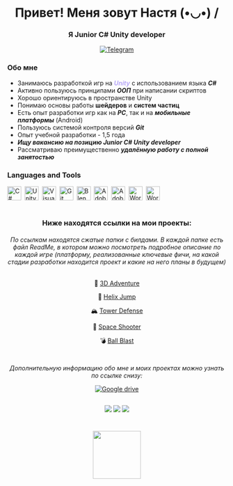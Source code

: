 <div id="header" align="center">
    <h1>Привет! Меня зовут Настя  (•◡•) /</h1>
    <h3>Я Junior C# Unity developer</h3>
</div>  

<div id="socials" align="center">
<a href ="https://t.me/EINEILEIDGE">
    <img src ="https://img.shields.io/badge/Telegram-2CA5E0?style=for-the-badge&logo=telegram&logoColor=white"
    alt="Telegram"/>
</a></div>

### Обо мне
- Занимаюсь разработкой игр на **_<font color=b8a8f7>Unity</font>_** с использованием языка **_С#_**
- Активно пользуюсь принципами **_ООП_** при написании скриптов
- Хорошо ориентируюсь в пространстве Unity
- Понимаю основы работы **шейдеров** и **систем частиц**
- Есть опыт разработки игр как на **_PC_**, так и на **_мобильные платформы_** (Android)
- Пользуюсь системой контроля версий **_Git_**
- Опыт учебной разработки - 1,5 года
- **_Ищу вакансию на позицию Junior C# Unity developer_**
- Рассматриваю преимущественно **_удалённую работу с полной занятостью_**


### Languages and Tools
<img height="32" width="32" src ="https://cdn.simpleicons.org/csharp/#512BD4/[DARK_MODE_COLOR]"
    title="C#"/>&nbsp;
<img height="32" width="32" src ="https://cdn.simpleicons.org/unity/#B5B5B6/[DARK_MODE_COLOR]"
    title="Unity"/>&nbsp;
<img height="32" width="32" src ="https://cdn.simpleicons.org/visualstudio/#5C2D91/[DARK_MODE_COLOR]"
    title="Visual Studio"/>&nbsp;
<img height="32" width="32" src ="https://cdn.simpleicons.org/git/#F05032/[DARK_MODE_COLOR]"
    title="Git"/>&nbsp;
<img height="32" width="32" src ="https://cdn.simpleicons.org/blender/#E87D0D/[DARK_MODE_COLOR]"
    title="Blender"/>&nbsp;
<img height="32" width="32" src ="https://cdn.simpleicons.org/adobeillustrator/#FF9A00/[DARK_MODE_COLOR]"
    title="Adobe Illustrator"/>&nbsp;
<img height="32" width="32" src ="https://cdn.simpleicons.org/adobephotoshop/#31A8FF/[DARK_MODE_COLOR]"
    title="Adobe Photoshop"/>&nbsp;
<img height="32" width="32" src ="https://cdn.simpleicons.org/windows11/#0078D4/[DARK_MODE_COLOR]"
    title="Working with Windows OS"/>&nbsp;
<img height="32" width="32" src ="https://cdn.simpleicons.org/macos/#FFFFFF"
    title="Working with Mac OS"/>&nbsp;


<div id="body" align="center">
<h1></h1>
<h3>Ниже находятся ссылки на мои проекты:</h3>
<h6>По ссылкам находятся сжатые папки с билдами. В каждой папке есть файл ReadMe, в котором можно посмотреть подробное описание по каждой игре (платформу, реализованные ключевые фичи, на какой стадии разработки находится проект и какие на него планы в будущем)</h6>

</div>
<div id="body" align="center">   
    
🔑 [3D Adventure](https://drive.google.com/drive/folders/1am3mwqDlFyOTp1QNiPW15IE538YRSU9N?usp=sharing) 

🏐 [Helix Jump](https://drive.google.com/drive/folders/1am3mwqDlFyOTp1QNiPW15IE538YRSU9N?usp=sharing) 

🏔 [Tower Defense](https://drive.google.com/drive/folders/1am3mwqDlFyOTp1QNiPW15IE538YRSU9N?usp=sharing) 

🚀 [Space Shooter](https://drive.google.com/drive/folders/1am3mwqDlFyOTp1QNiPW15IE538YRSU9N?usp=sharing) 

💣 [Ball Blast](https://drive.google.com/drive/folders/1am3mwqDlFyOTp1QNiPW15IE538YRSU9N?usp=sharing) 

<h1></h1>
</div>

<div id="body" align="center">   
    
<i>Дополнительную информацию обо мне и моих проектах можно узнать по ссылке снизу:</i>

<a href ="https://drive.google.com/drive/folders/1NROk3kPHVRZaOKgD-77gB5_a05p8mj4f?usp=drive_link">
<img src="https://img.shields.io/badge/Google_Cloud-4285F4?style=for-the-badge&logo=google-cloud&logoColor=white](https://img.shields.io/badge/iCloud-3693F3?style=for-the-badge&logo=iCloud&logoColor=white"
     alt="Google drive"/>

<h2></h2>     
</a></div>


<div id="stat" align="center"> 
    <img src="http://github-profile-summary-cards.vercel.app/api/cards/repos-per-language?username=Nenastasiia&theme=github_dark"/>
    <img src="http://github-profile-summary-cards.vercel.app/api/cards/stats?username=Nenastasiia&theme=github_dark"/>
    <img src="http://github-profile-summary-cards.vercel.app/api/cards/profile-details?username=Nenastasiia&theme=github_dark"/>
</div>

<div align="center" style="margin: 40px 0">
   <a href="https://github.com/romankh3/github-profile-views-counter">
       <img width="110px" src="https://komarev.com/ghpvc/?username=Nenastasiia&color=AA6BD1">
   </a>
</div>



